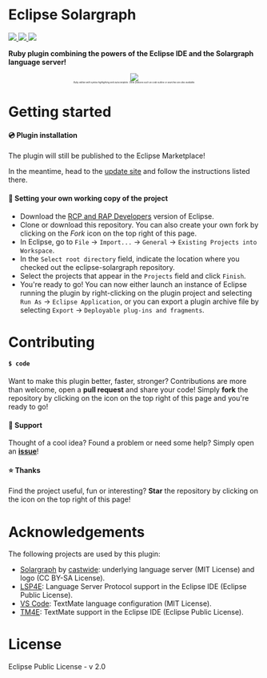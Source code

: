# Eclipse Solargraph 
<a href="https://github.com/PyvesB/eclipse-solargraph/blob/master/LICENSE">
<img src ="https://img.shields.io/github/license/PyvesB/eclipse-solargraph.svg" />
</a>
<a href="https://github.com/PyvesB/eclipse-solargraph/issues">
<img src ="https://img.shields.io/github/issues/PyvesB/eclipse-solargraph.svg" />
</a>
<a href="https://github.com/PyvesB/eclipse-solargraph/stargazers">
<img src ="https://img.shields.io/github/stars/PyvesB/eclipse-solargraph.svg" />
</a>

**Ruby plugin combining the powers of the Eclipse IDE and the Solargraph language server!**

<p align="center" style="font-size:5px">
<img src ="https://github.com/PyvesB/eclipse-solargraph/blob/master/images/screenshot.png?raw=true" />
<br />
<i><sub>Ruby edition with syntax highlighting and autocomplete. Other features such as code outline or searches are also available.</sub></i>
</p>

# Getting started

#### :cd: Plugin installation

The plugin will still be published to the Eclipse Marketplace!

In the meantime, head to the [update site](https://pyvesb.github.io/eclipse-solargraph/) and follow the instructions listed there.

#### :wrench: Setting your own working copy of the project

* Download the [RCP and RAP Developers](https://eclipse.org/downloads/eclipse-packages/) version of Eclipse.
* Clone or download this repository. You can also create your own fork by clicking on the *Fork* icon on the top right of this page.
* In Eclipse, go to `File` -> `Import...` -> `General` -> `Existing Projects into Workspace`.
* In the `Select root directory` field, indicate the location where you checked out the eclipse-solargraph repository.
* Select the projects that appear in the `Projects` field and click `Finish`.
* You're ready to go! You can now either launch an instance of Eclipse running the plugin by right-clicking on the plugin project and selecting `Run As` -> `Eclipse Application`, or you can export a plugin archive file by selecting `Export` -> `Deployable plug-ins and fragments`.

# Contributing

#### `$ code`

Want to make this plugin better, faster, stronger? Contributions are more than welcome, open a **pull request** and share your code! Simply **fork** the repository by clicking on the icon on the top right of this page and you're ready to go!

#### :speech_balloon: Support

Thought of a cool idea? Found a problem or need some help? Simply open an [**issue**](https://github.com/PyvesB/eclipse-solargraph/issues)!

#### :star: Thanks

Find the project useful, fun or interesting? **Star** the repository by clicking on the icon on the top right of this page!

# Acknowledgements

The following projects are used by this plugin:
* [Solargraph](http://solargraph.org/) by [castwide](https://github.com/castwide): underlying language server (MIT License) and logo (CC BY-SA License).
* [LSP4E](https://projects.eclipse.org/projects/technology.lsp4e): Language Server Protocol support in the Eclipse IDE (Eclipse Public License).
* [VS Code](https://code.visualstudio.com/): TextMate language configuration (MIT License).
* [TM4E](https://projects.eclipse.org/projects/technology.tm4e): TextMate support in the Eclipse IDE (Eclipse Public License).

# License 

Eclipse Public License - v 2.0
